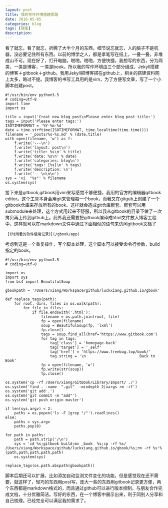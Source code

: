 ```yaml
---
layout: post
title: 我的写作环境搭建思路
date: 2016-05-05
categories: blog
tags: [随笔]
description: 
---
```


看了就忘，看了就忘，折腾了大半个月的东西，细节说忘就忘，人的脑子不是机器，没必要记住所有东西。以前的博学之人，都是拿笔写在纸上，一叠一叠，非堆成山不可。现在好了，打开电脑，啪啪，啪啪，方便快捷。我想写的东西，分为两类，一类是博客，一类是book。所以我的写作环境由三个部分组成，Jekyll搭建的博客＋gitbook＋github。我用Jekyll把博客搭在github上，相关的搭建资料网上太多，略过不提。我博客的书写工具用的是vim，为了方便写文章，写了一个小脚本创建post。

```
#!/usr/bin/env python3.5
# coding=utf-8
import time
import os

title = input('Creat new blog post\nPlease enter blog post title:')
tags = input('Please enter tags:')
ISOTIMEFORMAT = '%Y-%m-%d'
date = time.strftime(ISOTIMEFORMAT, time.localtime(time.time()))
filename = '_posts/%s-%s.md' % (date,title)
with open(filename, 'w') as f:
    f.write('---\n')
    f.write('layout: post\n')
    f.write('title: %s\n' % title)
    f.write('date: %s\n' % date)
    f.write('categories: blog\n')
    f.write('tags: [%s]\n' % tags)
    f.write('description: \n')
    f.write('---\n\n\n')
sys = 'vi  "%s"' % filename
os.system(sys)
```

接下来是gitbook,gitbook用vim来写感觉不够便捷，我用的官方的编辑器gitbook editor。这个工具本身会用git来管理每一个book，而我又在gitgub上创建了一个gitbook仓库来存放所有的book。这样就会造成git仓库嵌套。嵌套可以用submodule来处理，这个方式用起来不舒服，所以我从gitbook的目录下做了一次拷贝再上传到github上。此外我还需要把gitbook编译成html文件放入博客工程中，这样就可以在markdown文件中通过下面相似的语句来访问gitbook文档了

```
 [《时雨君的软件使用记录》](/gbook/app)
```

考虑到这是一个重复操作，写个脚本处理，这个脚本可以接受命令行参数，build指定的book。

```
#!/usr/bin/env python3.5
# coding=utf-8

import os 
import sys
from bs4 import BeautifulSoup

gbookpath = '/Users/xiang/Workspace/github/luckxiang.github.io/gbook'

def replace_tags(path):
    for root, dirs, files in os.walk(path):
        for file in files:
            if file.endswith('.html'):
                filename = os.path.join(root, file)
                fp = open(filename)
                soup = BeautifulSoup(fp, 'lxml')
                fp.close()
                tags = soup.find_all(href='https://www.gitbook.com')
                for tag in tags:
                    tag['class'] = 'homepage-back'
                    tag['target'] = '_self'
                    tag['href'] = 'https://www.freebug.top/book/'
                    tag.string = '\n                        Back to Book'
                fp = open(filename, 'w')
                fp.write(str(soup))
                fp.close()

os.system('cp -rf /Users/xiang/GitBook/Library/Import/ ./')
os.system('find . -name  ".git"  -mindepth 2|xargs rm -rf')
os.system('git add .')
os.system('git commit -m "add"')
os.system('git push origin master')

if len(sys.argv) < 2:
    paths = os.popen('ls -F |grep "/"').readlines()
else:
    paths = sys.argv
    paths.pop(0)

for path in paths:
    path = path.strip('/\n')
    sys = 'cd %s;gitbook build;mv _book  %s;cp -rf %s/ /Users/xiang/Workspace/github/luckxiang.github.io/gbook/%s;rm -rf %s'%(path,path,path,path,path)
    os.system(sys)

replace_tags(os.path.abspath(gbookpath))

```

脚本后期还可以扩展，比如添加自动监测文件变化的功能，但是感觉现在还不需要，就这样了，轻巧的东西用post写，庞大一些的东西用gitbook记录更方便，两个东西都是markdown格式的，而且通过github可以进行版本控制，与朋友合作完成文档，十分优雅简洁。写好的东西，在一个博客中展示出来，利于同别人分享和自己梳理。已经完全可以满足我的需求了。
